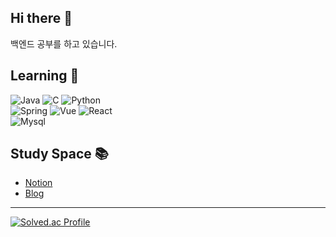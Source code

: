 ## Hi there 👋
백엔드 공부를 하고 있습니다.

## Learning 🌱
![Java](https://img.shields.io/badge/Java-ED8B00?style=for-the-badge&logo=openjdk&logoColor=white)
![C](https://img.shields.io/badge/C-00599C?style=for-the-badge&logo=c&logoColor=white)
![Python](https://img.shields.io/badge/Python-14354C?style=for-the-badge&logo=python&logoColor=white)   
![Spring](https://img.shields.io/badge/Spring-6DB33F?style=for-the-badge&logo=spring&logoColor=white)
![Vue](https://img.shields.io/badge/Vue.js-35495E?style=for-the-badge&logo=vuedotjs&logoColor=4FC08D)
![React](https://img.shields.io/badge/React-20232A?style=for-the-badge&logo=react&logoColor=61DAFB)   
![Mysql](https://img.shields.io/badge/MySQL-005C84?style=for-the-badge&logo=mysql&logoColor=white)

## Study Space 📚
* [Notion](https://six-curio-477.notion.site/03-Development-d0d7eec2959f42a8ba350f3cc7c77e67?pvs=4)
* [Blog](https://soddong.tistory.com/)

---
[![Solved.ac Profile](http://mazassumnida.wtf/api/v2/generate_badge?boj=gus9300)](https://solved.ac/gus9300/)
